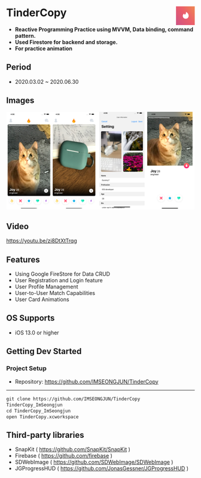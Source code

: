 # TinderCopy<img src = "https://github.com/IMSEONGJUN/TinderCopy/blob/master/TinderCopy/Assets.xcassets/AppIcon.appiconset/Icon-120.png?raw=true" width = 50 align = right>
- **Reactive Programming Practice using MVVM, Data binding, command pattern.**
- **Used Firestore for backend and storage.**
- **For practice animation**

## Period
- 2020.03.02 ~ 2020.06.30
## Images
![Main](https://github.com/IMSEONGJUN/TinderCopy/blob/master/images/New%20Project%20(3).png)

## Video
https://youtu.be/zi8DtXtTrqg

## Features
- Using Google FireStore for Data CRUD
- User Registration and Login feature
- User Profile Management
- User-to-User Match Capabilities
- User Card Animations

## OS Supports

- iOS 13.0 or higher

## Getting Dev Started

### Project Setup

- Repository: https://github.com/IMSEONGJUN/TinderCopy
---
```
git clone https://github.com/IMSEONGJUN/TinderCopy TinderCopy_ImSeongjun
cd TinderCopy_ImSeongjun
open TinderCopy.xcworkspace
```
 
## Third-party libraries

- SnapKit ( https://github.com/SnapKit/SnapKit )
- Firebase ( https://github.com/firebase )
- SDWebImage ( https://github.com/SDWebImage/SDWebImage ) 
- JGProgressHUD ( https://github.com/JonasGessner/JGProgressHUD )





